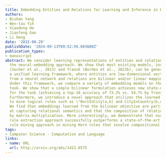 ```yaml
---
title: Embedding Entities and Relations for Learning and Inference in Knowledge Bases
authors:
- Bishan Yang
- Wen-tau Yih
- Xiaodong He
- Jianfeng Gao
- Li Deng
date: '2015-08-29'
publishDate: '2024-09-13T09:52:59.603680Z'
publication_types:
- manuscript
abstract: We consider learning representations of entities and relations in KBs using
  the neural-embedding approach. We show that most existing models, including NTN
  (Socher et al., 2013) and TransE (Bordes et al., 2013b), can be generalized under
  a unified learning framework, where entities are low-dimensional vectors learned
  from a neural network and relations are bilinear and/or linear mapping functions.
  Under this framework, we compare a variety of embedding models on the link prediction
  task. We show that a simple bilinear formulation achieves new state-of-the-art results
  for the task (achieving a top-10 accuracy of 73.2% vs. 54.7% by TransE on Freebase).
  Furthermore, we introduce a novel approach that utilizes the learned relation embeddings
  to mine logical rules such as \"BornInCity(a,b) and CityInCountry(b,c) =$>$ Nationality(a,c)\".
  We find that embeddings learned from the bilinear objective are particularly good
  at capturing relational semantics and that the composition of relations is characterized
  by matrix multiplication. More interestingly, we demonstrate that our embedding-based
  rule extraction approach successfully outperforms a state-of-the-art confidence-based
  rule mining approach in mining Horn rules that involve compositional reasoning.
tags:
- Computer Science - Computation and Language
links:
- name: URL
  url: http://arxiv.org/abs/1412.6575
---
```


